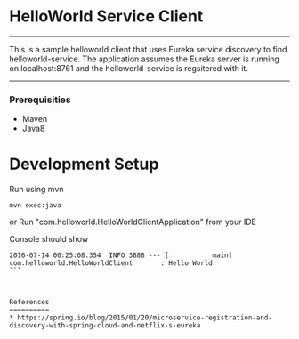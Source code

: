 HelloWorld Service Client
====================================

-----

This is a sample helloworld client that uses Eureka service discovery to find helloworld-service. 
The application assumes the Eureka server is running on localhost:8761 and the helloworld-service is regsitered with it.

-----


### Prerequisities

* Maven
* Java8


Development Setup
=================

Run using mvn

```
mvn exec:java
```

or Run "com.helloworld.HelloWorldClientApplication" from your IDE


Console should show

````
2016-07-14 00:25:08.354  INFO 3888 --- [           main] com.helloworld.HelloWorldClient       : Hello World
```



References
==========
* https://spring.io/blog/2015/01/20/microservice-registration-and-discovery-with-spring-cloud-and-netflix-s-eureka





